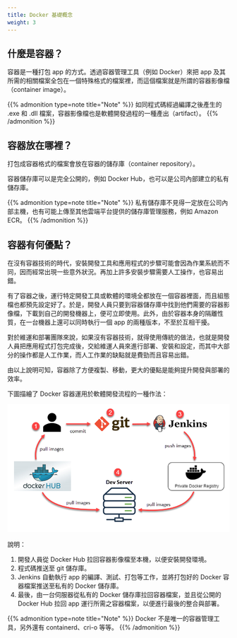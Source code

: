 ```yaml
---
title: Docker 基礎概念
weight: 3
---
```


## 什麼是容器？

容器是一種打包 app 的方式。透過容器管理工具（例如 Docker）來把 app 及其所需的相關檔案全包在一個特殊格式的檔案裡，而這個檔案就是所謂的容器影像檔（container image）。

{{% admonition type=note title="Note" %}}
如同程式碼經過編譯之後產生的 .exe 和 .dll 檔案，容器影像檔也是軟體開發過程的一種產出（artifact）。
{{% /admonition %}}

## 容器放在哪裡？

打包成容器格式的檔案會放在容器的儲存庫（container repository）。

容器儲存庫可以是完全公開的，例如 Docker Hub，也可以是公司內部建立的私有儲存庫。

{{% admonition type=note title="Note" %}}
私有儲存庫不見得一定放在公司內部主機，也有可能上傳至其他雲端平台提供的儲存庫管理服務，例如 Amazon ECR。
{{% /admonition %}}

## 容器有何優點？

在沒有容器技術的時代，安裝開發工具和應用程式的步驟可能會因為作業系統而不同，因而經常出現一些意外狀況。再加上許多安裝步驟需要人工操作，也容易出錯。

有了容器之後，運行特定開發工具或軟體的環境全都放在一個容器裡面，而且組態檔也都預先設定好了。於是，開發人員只要到容器儲存庫中找到他們需要的容器影像檔，下載到自己的開發機器上，便可立即使用。此外，由於容器本身的隔離性質，在一台機器上還可以同時執行一個 app 的兩種版本，不至於互相干擾。

對於維運和部署團隊來說，如果沒有容器技術，就得使用傳統的做法，也就是開發人員把應用程式打包完成後，交給維運人員來進行部署、安裝和設定，而其中大部分的操作都是人工作業，而人工作業的缺點就是費勁而且容易出錯。

由以上說明可知，容器除了方便複製、移動，更大的優點是能夠提升開發與部署的效率。

下圖描繪了 Docker 容器運用於軟體開發流程的一種作法：

![](images/docker-dev-flow.png)

說明：

1. 開發人員從 Docker Hub 拉回容器影像檔至本機，以便安裝開發環境。
2. 程式碼推送至 git 儲存庫。
3. Jenkins 自動執行 app 的編譯、測試、打包等工作，並將打包好的 Docker 容器檔案推送至私有的 Docker 儲存庫。
4. 最後，由一台伺服器從私有的 Docker 儲存庫拉回容器檔案，並且從公開的 Docker Hub 拉回 app 運行所需之容器檔案，以便進行最後的整合與部署。

{{% admonition type=note title="Note" %}}
Docker 不是唯一的容器管理工具，另外還有 containerd、cri-o 等等。
{{% /admonition %}}
